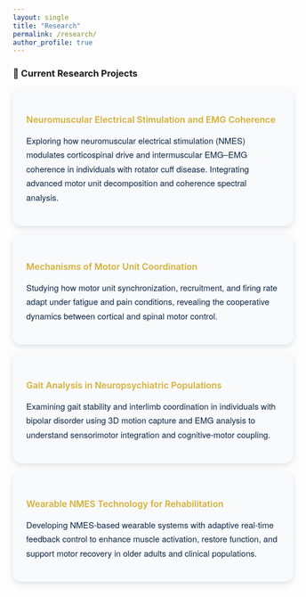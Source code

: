 ```yaml
---
layout: single
title: "Research"
permalink: /research/
author_profile: true
---
```


<style>
/* ========== Research Page Styling  ========== */
.page__content {
  background-color: #f9fafc;
  color: #d4af37;
  font-weight: 400;
  font-size: 15px;
  line-height: 1.7;
  padding: 1.5rem;
  border-radius: 16px;
  box-shadow: 0 4px 12px rgba(11,37,69,0.12);
}


/* Section title */
.page__content h2 {
  color: #0b2545;
  border-bottom: 1.5px solid rgba(212,175,55,0.4);
  margin-top: 2rem;
  text-align: left;
  font-weight: 600;
  padding-bottom: 0.25rem;
  font-size: 1.1rem;
}

/* Research cards */
.research-card {
  background-color: #f9fafc;
  border-radius: 16px;
  box-shadow: 0 4px 12px rgba(11,37,69,0.12);
  padding: 1.5rem;
  margin-bottom: 1rem;
}

.research-card h3 {
  color: #d4af37;
  font-weight: 600;
  font-size: 1rem;
  margin-bottom: 0.5rem;
}

.research-card p {
 color: #0b2545;
  font-family: "Helvetica Neue", "Roboto", sans-serif;
  font-weight: 400;
  font-size: 15px;
  line-height: 1.7;
  letter-spacing: 0;
}

/* Adjust spacing for clean layout */
.page__content ul, .page__content ol {
  margin-left: 1rem;
  text-align: left;
}
</style>

<div class="research-section">

### 🔬 Current Research Projects

<div class="research-card">
  <h3>Neuromuscular Electrical Stimulation and EMG Coherence</h3>
  <p>Exploring how neuromuscular electrical stimulation (NMES) modulates corticospinal drive and intermuscular EMG–EMG coherence in individuals with rotator cuff disease. Integrating advanced motor unit decomposition and coherence spectral analysis.</p>
</div>

<div class="research-card">
  <h3>Mechanisms of Motor Unit Coordination</h3>
  <p>Studying how motor unit synchronization, recruitment, and firing rate adapt under fatigue and pain conditions, revealing the cooperative dynamics between cortical and spinal motor control.</p>
</div>

<div class="research-card">
  <h3>Gait Analysis in Neuropsychiatric Populations</h3>
  <p>Examining gait stability and interlimb coordination in individuals with bipolar disorder using 3D motion capture and EMG analysis to understand sensorimotor integration and cognitive-motor coupling.</p>
</div>

<div class="research-card">
  <h3>Wearable NMES Technology for Rehabilitation</h3>
  <p>Developing NMES-based wearable systems with adaptive real-time feedback control to enhance muscle activation, restore function, and support motor recovery in older adults and clinical populations.</p>
</div>

</div>
